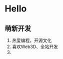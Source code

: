 # Hello

## 萌新开发

  1. 热爱编程，开源文化
  2. 喜欢Web3D、全站开发
  3.
  
  
<style>
        *{
            padding: 0;
            margin: 0;
            bottom: 0;
        }
        .title{
            font-size: 32px;
        text-align: center;
        background:linear-gradient(45deg,rgb(124, 158, 231) , rgb(96, 218, 191), rgb(119, 218, 127));
        width: 80%;
        margin: 0 auto;
        height: 100px;
        line-height: 100px;
        color: #fff;
        border-radius: 10px;
        box-shadow: 0 0 10px 5px rgb(216, 216, 216) ;
        }
</style>
  
<!---
bilixyqz/bilixyqz is a ✨ special ✨ repository because its `README.md` (this file) appears on your GitHub profile.
You can click the Preview link to take a look at your changes.
--->
